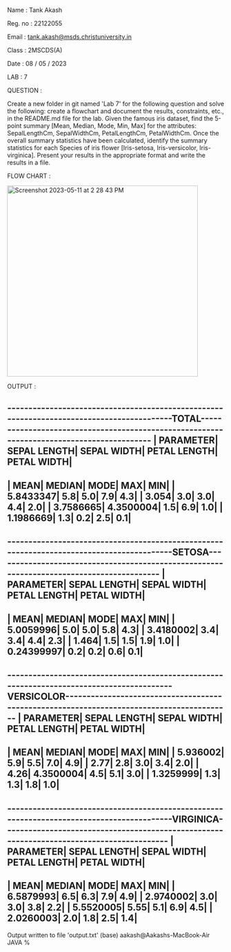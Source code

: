 Name : Tank Akash

Reg. no : 22122055

Email : tank.akash@msds.christuniversity.in

Class : 2MSCDS(A)

Date : 08 / 05 / 2023

LAB : 7


QUESTION : 

Create a new folder in git named 'Lab 7' for the following question and solve the following: create a flowchart and document the results, constraints, etc., in the README.md file for the lab.
Given the famous iris dataset, find the 5-point summary [Mean, Median, Mode, Min, Max] for the attributes: SepalLengthCm, SepalWidthCm, PetalLengthCm, PetalWidthCm.
Once the overall summary statistics have been calculated, identify the summary statistics for each Species of iris flower [Iris-setosa, Iris-versicolor, Iris-virginica].
Present your results in the appropriate format and write the results in a file.


FLOW CHART : 

<img width="442" alt="Screenshot 2023-05-11 at 2 28 43 PM" src="https://github.com/Akash-47-tank/22122055-MDS273L-JAVA/assets/113900848/eac4a228-d82f-4b8a-a3bd-db13f7f9ca15">



OUTPUT : 


------------------------------------------------------------------------------------------TOTAL------------------------------------------------------------------------------------------
| PARAMETER| SEPAL LENGTH| SEPAL WIDTH| PETAL LENGTH| PETAL WIDTH|
------------------------------------------------------------------------------------------
| MEAN| MEDIAN| MODE| MAX| MIN|
| 5.8433347| 5.8| 5.0| 7.9| 4.3|
| 3.054| 3.0| 3.0| 4.4| 2.0|
| 3.7586665| 4.3500004| 1.5| 6.9| 1.0|
| 1.1986669| 1.3| 0.2| 2.5| 0.1|
------------------------------------------------------------------------------------------

------------------------------------------------------------------------------------------SETOSA------------------------------------------------------------------------------------------
| PARAMETER| SEPAL LENGTH| SEPAL WIDTH| PETAL LENGTH| PETAL WIDTH|
------------------------------------------------------------------------------------------
| MEAN| MEDIAN| MODE| MAX| MIN|
| 5.0059996| 5.0| 5.0| 5.8| 4.3|
| 3.4180002| 3.4| 3.4| 4.4| 2.3|
| 1.464| 1.5| 1.5| 1.9| 1.0|
| 0.24399997| 0.2| 0.2| 0.6| 0.1|
------------------------------------------------------------------------------------------

------------------------------------------------------------------------------------------VERSICOLOR------------------------------------------------------------------------------------------
| PARAMETER| SEPAL LENGTH| SEPAL WIDTH| PETAL LENGTH| PETAL WIDTH|
------------------------------------------------------------------------------------------
| MEAN| MEDIAN| MODE| MAX| MIN|
| 5.936002| 5.9| 5.5| 7.0| 4.9|
| 2.77| 2.8| 3.0| 3.4| 2.0|
| 4.26| 4.3500004| 4.5| 5.1| 3.0|
| 1.3259999| 1.3| 1.3| 1.8| 1.0|
------------------------------------------------------------------------------------------

------------------------------------------------------------------------------------------VIRGINICA------------------------------------------------------------------------------------------
| PARAMETER| SEPAL LENGTH| SEPAL WIDTH| PETAL LENGTH| PETAL WIDTH|
------------------------------------------------------------------------------------------
| MEAN| MEDIAN| MODE| MAX| MIN|
| 6.5879993| 6.5| 6.3| 7.9| 4.9|
| 2.9740002| 3.0| 3.0| 3.8| 2.2|
| 5.5520005| 5.55| 5.1| 6.9| 4.5|
| 2.0260003| 2.0| 1.8| 2.5| 1.4|
------------------------------------------------------------------------------------------

Output written to file 'output.txt'
(base) aakash@Aakashs-MacBook-Air JAVA % 

